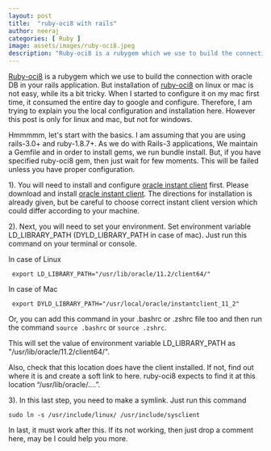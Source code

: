 ```yaml
---
layout: post
title:  "ruby-oci8 with rails"
author: neeraj
categories: [ Ruby ]
image: assets/images/ruby-oci8.jpeg
description: "Ruby-oci8 is a rubygem which we use to build the connection with oracle DB in your rails application."
---
```


<a href="http://rubygems.org/gems/ruby-oci8">Ruby-oci8</a> is a rubygem which we use to build the connection with oracle DB in your rails application. But installation of <a href="http://rubygems.org/gems/ruby-oci8">ruby-oci8</a> on linux or mac is not easy, while its a bit tricky. When I started to configure it on my mac first time, it consumed the entire day to google and configure. Therefore, I am trying to explain you the local configuration and installation here. However this post is only for linux and mac, but not for windows.

Hmmmmm, let's start with the basics. I am assuming that you are using rails-3.0+ and ruby-1.8.7+. As we do with Rails-3 applications, We maintain a Gemfile and in order to install gems, we run bundle install. But, if you have specified ruby-oci8 gem, then just wait for few moments. This will be failed unless you have proper configuration.

1). You will need to install and configure <a href="http://www.oracle.com/technetwork/database/features/instant-client/index-097480.html">oracle instant client</a> first. Please download and install <a href="http://www.oracle.com/technetwork/database/features/instant-client/index-097480.html">oracle instant client</a>. The directions for installation is already given, but be careful to choose correct instant client version which could differ according to your machine.

2). Next, you will need to set your environment. Set environment variable LD_LIBRARY_PATH (DYLD_LIBRARY_PATH in case of mac). Just run this command on your terminal or console.

In case of Linux

```shell
 export LD_LIBRARY_PATH="/usr/lib/oracle/11.2/client64/"
 ```

 In case of Mac

```shell
 export DYLD_LIBRARY_PATH="/usr/local/oracle/instantclient_11_2"
 ```

 Or, you can add this command in your .bashrc or .zshrc file too and then run the command `source .bashrc` or `source .zshrc`.

 This will set the value of environment variable LD_LIBRARY_PATH as "/usr/lib/oracle/11.2/client64/".

 Also, check that this location does have the client installed. If not, find out where it is and create a soft link to here. ruby-oci8 expects to find it at this location “/usr/lib/oracle/….”.

 3). In this last step, you need to make a symlink. Just run this command

```shell
sudo ln -s /usr/include/linux/ /usr/include/sysclient
```

In last, it must work after this. If its not working, then just drop a comment here, may be I could help you more.
